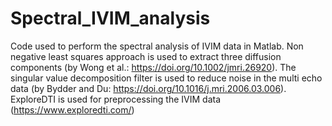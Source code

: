# Spectral_IVIM_analysis

Code used to perform the spectral analysis of IVIM data in Matlab.
Non negative least squares approach is used to extract three diffusion components (by Wong et al.: https://doi.org/10.1002/jmri.26920).
The singular value decomposition filter is used to reduce noise in the multi echo data (by Bydder and Du: https://doi.org/10.1016/j.mri.2006.03.006).
ExploreDTI is used for preprocessing the IVIM data (https://www.exploredti.com/)
